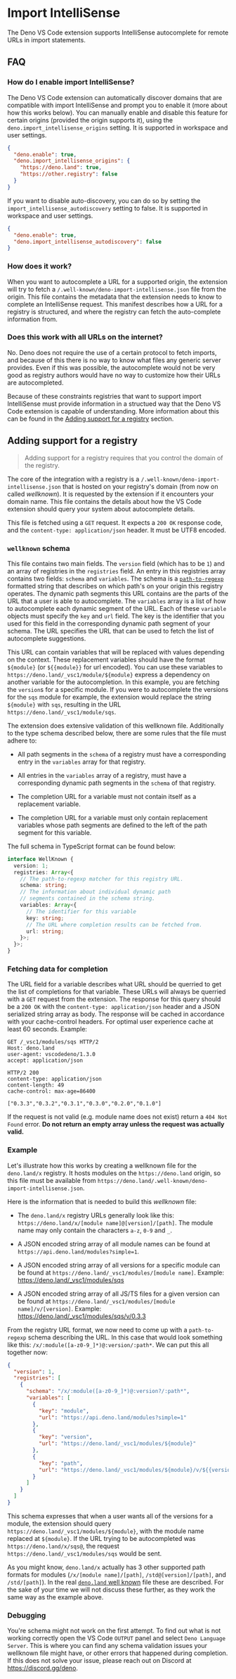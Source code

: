 # Import IntelliSense

The Deno VS Code extension supports IntelliSense autocomplete for remote URLs in
import statements.

<!-- TODO(lucacasonato): add gif of the extension in action -->

## FAQ

### How do I enable import IntelliSense?

The Deno VS Code extension can automatically discover domains that are
compatible with import IntelliSense and prompt you to enable it (more about how
this works below). You can manually enable and disable this feature for certain
origins (provided the origin supports it), using the
`deno.import_intellisense_origins` setting. It is supported in workspace and
user settings.

```json
{
  "deno.enable": true,
  "deno.import_intellisense_origins": {
    "https://deno.land": true,
    "https://other.registry": false
  }
}
```

If you want to disable auto-discovery, you can do so by setting the
`import_intellisense_autodiscovery` setting to false. It is supported in
workspace and user settings.

```json
{
  "deno.enable": true,
  "deno.import_intellisense_autodiscovery": false
}
```

### How does it work?

When you want to autocomplete a URL for a supported origin, the extension will
try to fetch a `/.well-known/deno-import-intellisense.json` file from the
origin. This file contains the metadata that the extension needs to know to
complete an IntelliSense request. This manifest describes how a URL for a
registry is structured, and where the registry can fetch the auto-complete
information from.

### Does this work with all URLs on the internet?

No. Deno does not require the use of a certain protocol to fetch imports, and
because of this there is no way to know what files any generic server provides.
Even if this was possible, the autocomplete would not be very good as registry
authors would have no way to customize how their URLs are autocompleted.

Because of these constraints registries that want to support import IntelliSense
must provide information in a structued way that the Deno VS Code extension is
capable of understanding. More information about this can be found in the
[Adding support for a registry](#adding-support-for-a-registry) section.

## Adding support for a registry

> Adding support for a registry requires that you control the domain of the
> registry.

The core of the integration with a registry is a `/.well-known/deno-import-intellisense.json`
that is hosted on your registry's domain (from now on called _wellknown_). It is
requested by the extension if it encounters your domain name. This file contains
the details about how the VS Code extension should query your system about
autocomplete details.

This file is fetched using a `GET` request. It expects a `200 OK` response code,
and the `content-type: application/json` header. It must be UTF8 encoded.

### `wellknown` schema

This file contains two main fields. The `version` field (which has to be `1`)
and an array of registries in the `registries` field. An entry in this registries
array contains two fields: `schema` and `variables`. The schema is a
[`path-to-regexp`](https://github.com/pillarjs/path-to-regexp) formatted string
that describes on which path's on your origin this registry operates. The dynamic
path segments this URL contains are the parts of the URL that a user is able to
autocomplete. The `variables` array is a list of how to autocomplete each dynamic
segment of the URL. Each of these `variable` objects must specify the `key` and
`url` field. The key is the identifier that you used for this field in the
corresponding dynamic path segment of your schema. The URL specifies the URL
that can be used to fetch the list of autocomplete suggestions.

This URL can contain variables that will be replaced with values depending on the
context. These replacement variables should have the format `${module}` (or `${{module}}`
for url encoded). You can use these variables to `https://deno.land/_vsc1/module/${module}`
express a dependency on another variable for the autocompletion. In this example,
you are fetching the `version`s for a specific module. If you were to autocomplete
the versions for the `sqs` module for example, the extension would replace the string
`${module}` with `sqs`, resulting in the URL `https://deno.land/_vsc1/module/sqs`.

The extension does extensive validation of this wellknown file. Additionally to the
type schema described below, there are some rules that the file must adhere to:

- All path segments in the `schema` of a registry must have a corresponding entry
  in the `variables` array for that registry.

- All entries in the `variables` array of a registry, must have a corresponding
  dynamic path segments in the `schema` of that registry.

- The completion URL for a variable must not contain itself as a replacement
  variable.

- The completion URL for a variable must only contain replacement variables whose
  path segments are defined to the left of the path segment for this variable.

The full schema in TypeScript format can be found below:

```ts
interface WellKnown {
  version: 1;
  registries: Array<{
    // The path-to-regexp matcher for this registry URL.
    schema: string;
    // The information about individual dynamic path
    // segments contained in the schema string.
    variables: Array<{
      // The identifier for this variable
      key: string;
      // The URL where completion results can be fetched from.
      url: string;
    }>;
  }>;
}
```

### Fetching data for completion

The URL field for a variable describes what URL should be querried to get
the list of completions for that variable. These URLs will always be querried
with a `GET` request from the extension. The response for this query should be
a `200 OK` with the `content-type: application/json` header and a JSON serialized
string array as body. The response will be cached in accordance with your
cache-control headers. For optimal user experience cache at least 60 seconds.
Example:

```http
GET /_vsc1/modules/sqs HTTP/2
Host: deno.land
user-agent: vscodedeno/1.3.0
accept: application/json

HTTP/2 200
content-type: application/json
content-length: 49
cache-control: max-age=86400

["0.3.3","0.3.2","0.3.1","0.3.0","0.2.0","0.1.0"]
```

If the request is not valid (e.g. module name does not exist) return a `404 Not Found`
error. **Do not return an empty array unless the request was actually valid.**

### Example

Let's illustrate how this works by creating a wellknown file for the `deno.land/x`
registry. It hosts modules on the `https://deno.land` origin, so this file must be
available from `https://deno.land/.well-known/deno-import-intellisense.json`.

Here is the information that is needed to build this _wellknown_ file:

- The `deno.land/x` registry URLs generally look like this:
  `https://deno.land/x/[module name]@[version]/[path]`. The module
  name may only contain the characters `a-z`, `0-9` and `_`.

- A JSON encoded string array of all module names can be found at
  `https://api.deno.land/modules?simple=1`.

- A JSON encoded string array of all versions for a specific module
  can be found at `https://deno.land/_vsc1/modules/[module name]`.
  Example: https://deno.land/_vsc1/modules/sqs

- A JSON encoded string array of all JS/TS files for a given version
  can be found at `https://deno.land/_vsc1/modules/[module name]/v/[version]`.
  Example: https://deno.land/_vsc1/modules/sqs/v/0.3.3

From the registry URL format, we now need to come up with a `path-to-regexp`
schema describing the URL. In this case that would look something like this:
`/x/:module([a-z0-9_]*)@:version/:path*`. We can put this all together now:

```json
{
  "version": 1,
  "registries": [
    {
      "schema": "/x/:module([a-z0-9_]*)@:version?/:path*",
      "variables": [
        {
          "key": "module",
          "url": "https://api.deno.land/modules?simple=1"
        },
        {
          "key": "version",
          "url": "https://deno.land/_vsc1/modules/${module}"
        },
        {
          "key": "path",
          "url": "https://deno.land/_vsc1/modules/${module}/v/${{version}}"
        }
      ]
    }
  ]
}
```

This schema expresses that when a user wants all of the versions for a module,
the extension should query `https://deno.land/_vsc1/modules/${module}`, with
the module name replaced at `${module}`. If the URL trying to be autocompleted
was `https://deno.land/x/sqs@`, the request `https://deno.land/_vsc1/modules/sqs`
would be sent.

As you might know, `deno.land/x` actually has 3 other supported path formats for
modules (`/x/[module name]/[path]`, `/std@[version]/[path]`, and `/std/[path]`).
In the real [`deno.land` well known](https://deno.land/.well-known/deno-import-intellisense.json)
file these are described. For the sake of your time we will not discuss these
further, as they work the same way as the example above.

### Debugging

You're schema might not work on the first attempt. To find out what is not working
correctly open the VS Code `OUTPUT` panel and select `Deno Language Server`. This
is where you can find any schema validation issues your wellknown file might have,
or other errors that happened during completion. If this does not solve your issue,
please reach out on Discord at https://discord.gg/deno.
